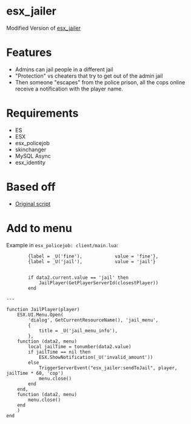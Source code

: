 # esx_jailer
Modified Version of [esx_jailer](https://github.com/ESX-PUBLIC/esx_jailer)

# Features
- Admins can jail people in a different jail
- "Protection" vs cheaters that try to get out of the admin jail
- Then someone "escapes" from the police prison, all the cops online receive a notification with the player name.

# Requirements
- ES
- ESX
- esx_policejob
- skinchanger
- MySQL Async
- esx_identity

# Based off
- [Original script](https://github.com/ESX-PUBLIC/esx_jailer)

# Add to menu

Example in `esx_policejob: client/main.lua`:

```
		{label = _U('fine'),			value = 'fine'},
		{label = _U('jail'),			value = 'jail'}
		
		
		if data2.current.value == 'jail' then
			JailPlayer(GetPlayerServerId(closestPlayer))
		end

---

function JailPlayer(player)
	ESX.UI.Menu.Open(
		'dialog', GetCurrentResourceName(), 'jail_menu',
		{
			title = _U('jail_menu_info'),
		},
	function (data2, menu)
		local jailTime = tonumber(data2.value)
		if jailTime == nil then
			ESX.ShowNotification(_U('invalid_amount'))
		else
			TriggerServerEvent("esx_jailer:sendToJail", player, jailTime * 60, 'cop')
			menu.close()
		end
	end,
	function (data2, menu)
		menu.close()
	end
	)
end
```
